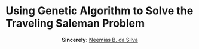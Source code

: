 # Using Genetic Algorithm to Solve the Traveling Saleman Problem




<p align="center"><b>Sincerely:</b> <a href="https://github.com/neemiasbsilva">Neemias B. da Silva</a></p>

#